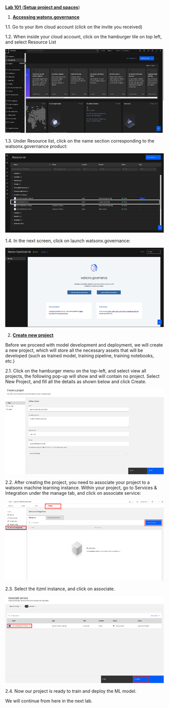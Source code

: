 <u>**Lab 101** (**Setup project and spaces**</u>)

1. **<u>Accessing watonx.governance</u>**

1.1. Go to your ibm cloud account (click on the invite you received)

1.2. When inside your cloud account, click on the hamburger tile on top left, and select Resource List

<img src="./images/media/image1.png" style="width:6.26806in;height:2.76319in" alt="A screenshot of a computer Description automatically generated" />

1.3. Under Resource list, click on the name section corresponding to the watsonx.governance product:

<img src="./images/media/image2.png" style="width:6.26806in;height:2.60972in" alt="A screenshot of a computer Description automatically generated" />

1.4. In the next screen, click on launch watsonx.governance:

<img src="./images/media/image3.png" style="width:6.26806in;height:2.6125in" alt="A screenshot of a computer Description automatically generated" />

2. **<u>Create new project</u>**

Before we proceed with model development and deployment, we will create a new project, which will store all the necessary assets that will be developed (such as trained model, training pipeline, training notebooks, etc.)

2.1. Click on the hamburger menu on the top-left, and select view all projects, the following pop-up will show and will contain no project. Select New Project, and fill all the details as shown below and click Create.

<img src="./images/media/image4.png" style="width:6.26806in;height:2.83194in" alt="A screenshot of a computer Description automatically generated" />

2.2. After creating the project, you need to associate your project to a watsonx machine learning instance. Within your project, go to Services & Integration under the manage tab, and click on associate service:

<img src="./images/media/image5.png" style="width:6.26806in;height:2.64861in" alt="A screenshot of a computer Description automatically generated" />

2.3. Select the itzml instance, and click on associate.

<img src="./images/media/image6.png" style="width:6.26806in;height:2.88264in" alt="A screenshot of a computer Description automatically generated" />

2.4. Now our project is ready to train and deploy the ML model.

We will continue from here in the next lab.
